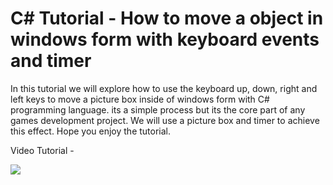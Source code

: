 # C# Tutorial - How to move a object in windows form with keyboard events and timer
In this tutorial we will explore how to use the keyboard up, down, right and left keys to move a picture box inside of windows form with C# programming language. its a simple process but its the core part of any games development project. We will use a picture box and timer to achieve this effect. Hope you enjoy the tutorial. 


Video Tutorial - 

[![](http://img.youtube.com/vi/RgDYvSEoWDI/0.jpg)](http://www.youtube.com/watch?v=RgDYvSEoWDI "MOO ICT Move objects in Windows Form Tutorial")
